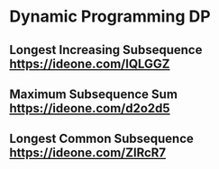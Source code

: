 # Dynamic Programming DP

## Longest Increasing Subsequence https://ideone.com/lQLGGZ
## Maximum Subsequence Sum https://ideone.com/d2o2d5
## Longest Common Subsequence https://ideone.com/ZlRcR7
